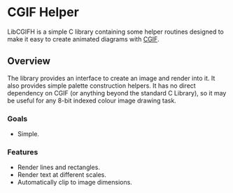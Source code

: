 CGIF Helper
===========

LibCGIFH is a simple C library containing some helper routines designed to make
it easy to create animated diagrams with [CGIF](https://github.com/dloebl/cgif).

Overview
--------

The library provides an interface to create an image and render into it. It also
provides simple palette construction helpers. It has no direct dependency on
CGIF (or anything beyond the standard C Library), so it may be useful for any
8-bit indexed colour image drawing task.

### Goals

* Simple.

### Features

* Render lines and rectangles.
* Render text at different scales.
* Automatically clip to image dimensions.
